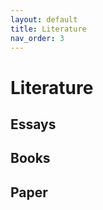 ```yaml
---
layout: default
title: Literature
nav_order: 3
---
```


#  Literature 



## Essays

## Books


## Paper
